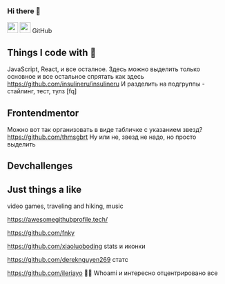### Hi there 👋

<p><a href="https://www.linkedin.com/in/lapina-anna/"><img src="https://img.shields.io/badge/linkedin-%230077B5.svg?&style=for-the-badge&logo=linkedin&logoColor=white" height=25></a> <a href="https://codepen.io/Lapina"><img src="https://img.shields.io/badge/codepen-%230077B5.svg?&style=for-the-badge&logo=linkedin&logoColor=black" height=25></a> GitHub</p>

## Things I code with 💼

JavaScript, React, и все осталное. Здесь можно выделить только основное и все остальное спрятать как здесь https://github.com/insulineru/insulineru
И разделить на подгруппы - стайлинг, тест, тулз [fq]

## Frontendmentor

Можно вот так организовать в виде табличке с указанием звезд? https://github.com/thmsgbrt Ну или не, звезд не надо, но просто выделить

## Devchallenges

## Just things a like

video games, traveling and hiking, music

https://awesomegithubprofile.tech/

https://github.com/fnky

https://github.com/xiaoluoboding stats и иконки

https://github.com/dereknguyen269 статс

https://github.com/ileriayo 👨‍💻 Whoami и интересно отцентрировано все

<!--
**ALapina/ALapina** is a ✨ _special_ ✨ repository because its `README.md` (this file) appears on your GitHub profile.

Here are some ideas to get you started:

- 🔭 I’m currently working on ...
- 🌱 I’m currently learning ...
- 👯 I’m looking to collaborate on ...
- 🤔 I’m looking for help with ...
- 💬 Ask me about ...
- 📫 How to reach me: ...
- 😄 Pronouns: ...
- ⚡ Fun fact: ...
-->
